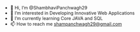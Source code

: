 - 👋 Hi, I’m @ShambhaviPanchwagh29
- 👀 I’m interested in Developing Innovative Web Applications
- 🌱 I’m currently learning Core JAVA and SQL
- 📫 How to reach me shampanchwagh29@gmail.com


